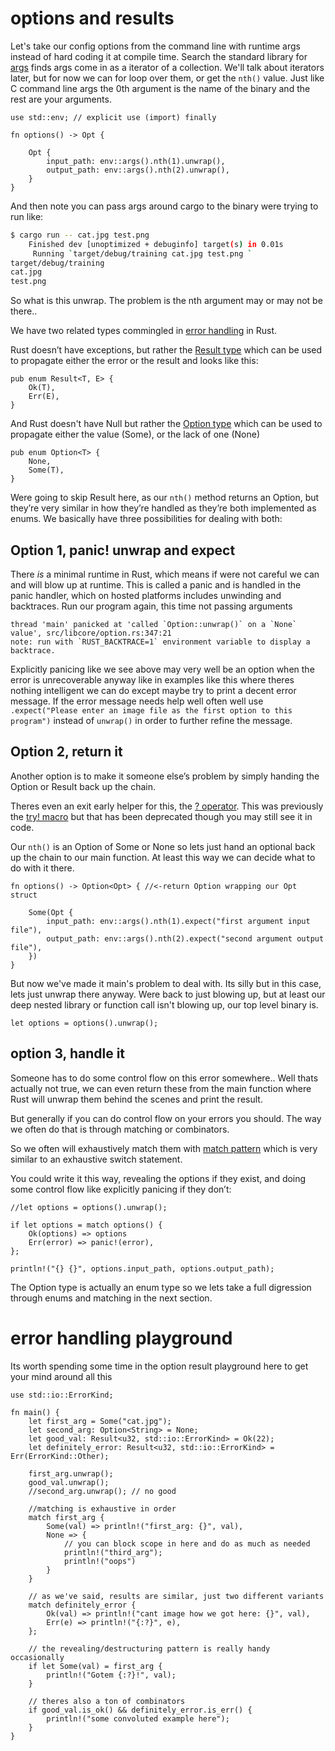 # options and results


Let's take our config options from the command line with runtime args instead of hard coding it at compile time. Search the standard library for [args](https://doc.rust-lang.org/std/env/fn.args.html) finds args come in as a iterator of a collection. We'll talk about iterators later, but for now we can for loop over them, or get the `nth()` value. Just like C command line args the 0th argument is the name of the binary and the rest are your arguments. 
```rust,ignore,no_run
use std::env; // explicit use (import) finally

fn options() -> Opt {

    Opt {
        input_path: env::args().nth(1).unwrap(),
        output_path: env::args().nth(2).unwrap(),
    }
}
``` 

And then note you can pass args around cargo to the binary were trying to run like:
```bash
$ cargo run -- cat.jpg test.png
    Finished dev [unoptimized + debuginfo] target(s) in 0.01s
     Running `target/debug/training cat.jpg test.png `
target/debug/training
cat.jpg
test.png
```

So what is this unwrap. The problem is the nth argument may or may not be there.. 


We have two related types commingled in [error handling](https://doc.rust-lang.org/book/ch09-00-error-handling.html) in Rust. 


Rust doesn’t have exceptions, but rather the [Result type](https://doc.rust-lang.org/std/result/index.html) which can be used to propagate either the error or the result and looks like this:
```rust,no_run
pub enum Result<T, E> {
    Ok(T),
    Err(E),
}
```

And Rust doesn't have Null but rather the [Option type](https://doc.rust-lang.org/std/option/enum.Option.html) which can be used to propagate either the value (Some), or the lack of one (None)
```rust,no_run
pub enum Option<T> {
    None,
    Some(T),
}
```

Were going to skip Result here, as our `nth()` method returns an Option, but they’re very similar in how they’re handled as they’re both implemented as enums. We basically have three possibilities for dealing with both:


## Option 1, panic! unwrap and expect

There *is* a minimal runtime in Rust, which means if were not careful we can and will blow up at runtime. This is called a panic and is handled in the panic handler, which on hosted platforms includes unwinding and backtraces. Run our program again, this time not passing arguments
```text
thread 'main' panicked at 'called `Option::unwrap()` on a `None` value', src/libcore/option.rs:347:21
note: run with `RUST_BACKTRACE=1` environment variable to display a backtrace.
```
Explicitly panicing like we see above may very well be an option when the error is unrecoverable anyway like in examples like this where theres nothing intelligent we can do except maybe try to print a decent error message. If the error message needs help well often well use `.expect("Please enter an image file as the first option to this program")` instead of `unwrap()` in order to further refine the message.


## Option 2, return it

Another option is to make it someone else’s problem by simply handing the Option or Result back up the chain. 

Theres even an exit early helper for this, the [? operator](https://doc.rust-lang.org/book/ch09-02-recoverable-errors-with-result.html#a-shortcut-for-propagating-errors-the--operator). This was previously the [try! macro](https://doc.rust-lang.org/std/macro.try.html) but that has been deprecated though you may still see it in code.

Our `nth()` is an Option of Some or None so lets just hand an optional back up the chain to our main function. At least this way we can decide what to do with it there.
```rust,ignore,no_run
fn options() -> Option<Opt> { //<-return Option wrapping our Opt struct

    Some(Opt {
        input_path: env::args().nth(1).expect("first argument input file"),
        output_path: env::args().nth(2).expect("second argument output file"),
    })
}
```

But now we've made it main's problem to deal with. Its silly but in this case, lets just unwrap there anyway. Were back to just blowing up, but at least our deep nested library or function call isn't blowing up, our top level binary is.
```rust,ignore,no_run
let options = options().unwrap();
```


## option 3, handle it
Someone has to do some control flow on this error somewhere.. Well thats actually not true, we can even return these from the main function where Rust will unwrap them behind the scenes and print the result. 

But generally if you can do control flow on your errors you should. The way we often do that is through matching or combinators.

So we often will exhaustively match them with [match pattern](https://doc.rust-lang.org/rust-by-example/flow_control/match.html) which is very similar to an exhaustive switch statement.

You could write it this way, revealing the options if they exist, and doing some control flow like explicitly panicing if they don’t:
```rust,ignore,no_run
//let options = options().unwrap();

if let options = match options() {
    Ok(options) => options
    Err(error) => panic!(error),
};

println!("{} {}", options.input_path, options.output_path);
```
The Option type is actually an enum type so we lets take a full digression through enums and matching in the next section.

# error handling playground

Its worth spending some time in the option result playground here to get your mind around all this

```rust,editable
use std::io::ErrorKind;

fn main() {
    let first_arg = Some("cat.jpg");
    let second_arg: Option<String> = None;
    let good_val: Result<u32, std::io::ErrorKind> = Ok(22);
    let definitely_error: Result<u32, std::io::ErrorKind> = Err(ErrorKind::Other);

    first_arg.unwrap();
    good_val.unwrap();
    //second_arg.unwrap(); // no good

    //matching is exhaustive in order
    match first_arg {
        Some(val) => println!("first_arg: {}", val),
        None => {
            // you can block scope in here and do as much as needed
            println!("third_arg");
            println!("oops")
        }
    }

    // as we've said, results are similar, just two different variants
    match definitely_error {
        Ok(val) => println!("cant image how we got here: {}", val),
        Err(e) => println!("{:?}", e),
    };

    // the revealing/destructuring pattern is really handy occasionally
    if let Some(val) = first_arg {
        println!("Gotem {:?}!", val);
    }

    // theres also a ton of combinators
    if good_val.is_ok() && definitely_error.is_err() {
        println!("some convoluted example here");
    }
}
```